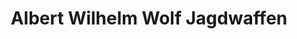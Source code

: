 ---
title: "Albert Wilhelm Wolf Jagdwaffen"
url: /suhl/albert-wilhelm-wolf-jagdwaffen/
shop: Waffen
---